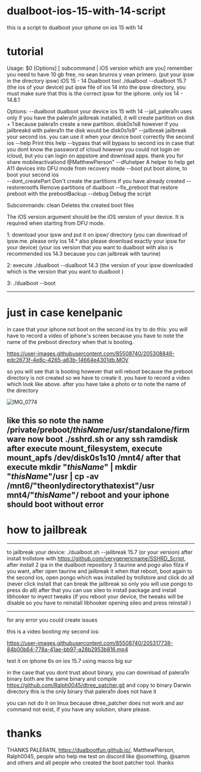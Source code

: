 # dualboot-ios-15-with-14-script
this is a script to dualboot your iphone on ios 15 with 14

# tutorial

Usage: $0 [Options] [ subcommand | iOS version which are you] remember you need to have 10 gb free, no sean brurros y vean primero. (put your ipsw in the directory ipsw)
iOS 15 - 14 Dualboot tool ./dualboot --dualboot 15.7 (the ios of your device) 
put ipsw file of ios 14 into the ipsw directory, you must make sure that this is the correct ipsw for the iphone. only ios 14 - 14.8.1

Options:
    --dualboot          dualboot your device ios 15 with 14 
    --jail_palera1n     uses only if you have the palera1n jailbreak installed, it will create partition on disk + 1 because palera1n create a new partition. disk0s1s8 however if you jailbreakd with palera1n the disk would be disk0s1s9"
    --jailbreak         jailbreak your second ios. you can use it when your device boot correctly the second ios
    --help              Print this help
    --bypass            that will bypass to second ios in case that you dont know the password of icloud however you could not login on icloud, but you can login on appstore and download apps. thank you for share mobileactivationd @MatthewPierson" 
    --dfuhelper         A helper to help get A11 devices into DFU mode from recovery mode
    --boot              put boot alone, to boot your second ios  
    --dont_createPart   Don't create the partitions if you have already created 
    --restorerootfs     Remove partitions of dualboot 
    --fix_preboot       that restore preboot with the prebootBackup
    --debug             Debug the script

Subcommands:
    clean               Deletes the created boot files

The iOS version argument should be the iOS version of your device.
It is required when starting from DFU mode.



1: download your ipsw and put it on ipsw/ directory (you can download of ipsw.me. please only ios 14.* also please download exactly your ipsw for your device) (your ios version that you want to dualboot with also is recommended ios 14.3 because you can jailbreak with taurine)

2: execute ./dualboot --dualboot 14.3 (the version of your ipsw downloaded which is the version that you want to dualboot ) 

3: ./dualboot --boot 

---
# just in case kenelpanic
in case that your iphone not boot on the second ios try to do this:
you will have to record a video of iphone's screen because you have to note the name of the preboot directory when that is booting. 



https://user-images.githubusercontent.com/85508740/205308846-edc2673f-4e8c-4265-a63b-14664e4301db.MOV


so you will see that is booting however that will reboot because the preboot directory is not created so we have to create it. 
you have to record a video which look like above. after you have take a photo or to note the name of the directory 

![IMG_0774](https://user-images.githubusercontent.com/85508740/205313633-567ff020-1279-4fdc-88b1-bc0914bdda82.jpg)

like this so note the name /private/preboot/*thisName*/usr/standalone/firmware
now boot ./sshrd.sh or any ssh ramdisk after execute mount_filesystem, execute mount_apfs /dev/disk0s1s10 /mnt4/ after that execute mkdir "*thisName*" | mkdir "*thisName*"/usr | cp -av /mnt6/"theonlydirectorythatexist"/usr mnt4/"*thisName*"/
reboot and your iphone should boot without error 
---
# how to jailbreak 
---
to jailbreak your device: ./dualboot.sh --jailbreak 15.7 (or your version)
after install trollstore with https://github.com/verygenericname/SSHRD_Script, after install 2 ipa in the dualboot repository 3 taurine and pogo also filza if you want, after open taurine and jailbreak it when that reboot, boot again to the second ios, open pongo which was installed by trollstore and click do all (never click install that can break the jailbreak so only you will use pongo to press do all) after that you can use sileo to install package and install libhooker to inyect tweaks (if you reboot your device, the tweaks will be disable so you have to reinstall libhooker opening sileo and press reinstall )

---

for any error you could create issues 


this is a video booting my second ios:

https://user-images.githubusercontent.com/85508740/205317738-84b00b64-778a-41ae-bb97-a28b2953b816.mp4


test it on iphone 6s on ios 15.7 using macos big sur

in the case that you dont trust about binary, you can download of palera1n binary both are the same binary and compile https://github.com/Ralph0045/dtree_patcher.git and copy to binary Darwin directory this is the only binary that palera1n does not have it  

you can not do it on linux because dtree_patcher does not work and asr command not exist, if you have any solution, share please.


# thanks

THANKS PALERA1N, https://dualbootfun.github.io/, MatthewPierson, Ralph0045, people who help me test on discord like @something, @samm and others and all people who created the boot patcher tool. thanks

